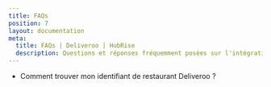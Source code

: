 ```yaml
---
title: FAQs
position: 7
layout: documentation
meta:
  title: FAQs | Deliveroo | HubRise
  description: Questions et réponses fréquemment posées sur l'intégration de Deliveroo avec HubRise.
---
```


- <Link to="/apps/deliveroo/faqs/trouver-mon-identifiant-de-restaurant-deliveroo/">Comment trouver mon identifiant de restaurant Deliveroo&nbsp;?</Link>

